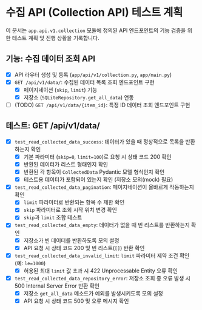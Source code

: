 # 수집 API (Collection API) 테스트 계획

이 문서는 `app.api.v1.collection` 모듈에 정의된 API 엔드포인트의 기능 검증을 위한 테스트 계획 및 진행 상황을 기록합니다.

## 기능: 수집 데이터 조회 API

- [x] API 라우터 생성 및 등록 (`app/api/v1/collection.py`, `app/main.py`)
- [x] `GET /api/v1/data/`: 수집된 데이터 목록 조회 엔드포인트 구현
  - [x] 페이지네이션 (`skip`, `limit`) 기능
  - [x] 저장소 (`SQLiteRepository.get_all_data`) 연동
- [ ] (TODO) `GET /api/v1/data/{item_id}`: 특정 ID 데이터 조회 엔드포인트 구현

## 테스트: GET /api/v1/data/

- [x] `test_read_collected_data_success`: 데이터가 있을 때 정상적으로 목록을 반환하는지 확인
  - [x] 기본 파라미터 (`skip=0`, `limit=100`)로 요청 시 상태 코드 200 확인
  - [x] 반환된 데이터가 리스트 형태인지 확인
  - [x] 반환된 각 항목이 `CollectedData` Pydantic 모델 형식인지 확인
  - [x] 테스트용 데이터가 포함되어 있는지 확인 (저장소 모의(mock) 필요)
- [x] `test_read_collected_data_pagination`: 페이지네이션이 올바르게 작동하는지 확인
  - [x] `limit` 파라미터로 반환되는 항목 수 제한 확인
  - [x] `skip` 파라미터로 조회 시작 위치 변경 확인
  - [x] `skip`과 `limit` 조합 테스트
- [x] `test_read_collected_data_empty`: 데이터가 없을 때 빈 리스트를 반환하는지 확인
  - [x] 저장소가 빈 데이터를 반환하도록 모의 설정
  - [x] API 요청 시 상태 코드 200 및 빈 리스트(`[]`) 반환 확인
- [x] `test_read_collected_data_invalid_limit`: `limit` 파라미터 제약 조건 확인 (예: `le=1000`)
  - [x] 허용된 최대 `limit` 값 초과 시 422 Unprocessable Entity 오류 확인
- [x] `test_read_collected_data_repository_error`: 저장소 조회 중 오류 발생 시 500 Internal Server Error 반환 확인
  - [x] 저장소 `get_all_data` 메소드가 예외를 발생시키도록 모의 설정
  - [x] API 요청 시 상태 코드 500 및 오류 메시지 확인
